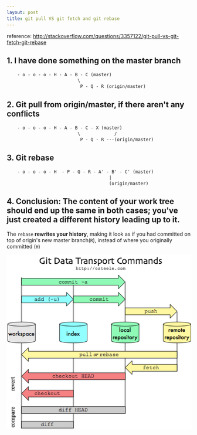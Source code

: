 ```yaml
---
layout: post
title: git pull VS git fetch and git rebase
---
```


reference: http://stackoverflow.com/questions/3357122/git-pull-vs-git-fetch-git-rebase


## 1. I have done something on the master branch

        - o - o - o - H - A - B - C (master)
                               \
                                P - Q - R (origin/master)

## 2. Git pull from origin/master, if there aren't any conflicts

        - o - o - o - H - A - B - C - X (master)
                               \             /
                                P - Q - R ---(origin/master)


## 3. Git rebase

        - o - o - o - H  - P - Q - R - A' - B' - C' (master)
                                           |
                                           (origin/master)

## 4. Conclusion: The content of your work tree should end up the same in both cases; you've just created a different history leading up to it.

The `rebase` **rewrites your history**, making it look as if you had committed on top of origin's new master branch(`R`), instead of where you originally committed (`H`)

<img src="../images/git_pull_vs_fetch.png" alt="" style="width: 800px;"/>
